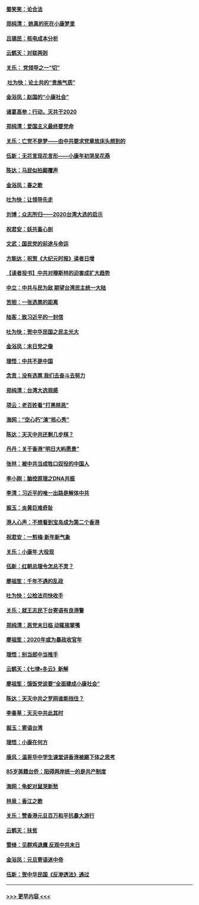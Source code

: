 #### [蜀笑笑：论合法](../pages/nsc993/n11808064.md?t=01210933) 
#### [郑纯清： 她真的死在小康梦里](../pages/nsc993/n11806623.md?t=01210933) 
#### [吕锡民：核电成本分析](../pages/nsc993/n11806284.md?t=01210933) 
#### [云鹤天：对联两则](../pages/nsc993/n11805957.md?t=01210933) 
#### [关乐： 党领导之一“切”](../pages/nsc993/n11804505.md?t=01210933) 
#### [ 吐为快：论土共的“贵族气质”](../pages/nsc993/n11804490.md?t=01210933) 
#### [金浴凤：赵国的“小康社会”](../pages/nsc993/n11804452.md?t=01210933) 
#### [诸葛高参：行动，灭共于2020](../pages/nsc993/n11804120.md?t=01210933) 
#### [郑纯清：爱国主义最终要党命](../pages/nsc993/n11802197.md?t=01210933) 
#### [关乐：亡党不是梦——由中共要求党章放床头想到的](../pages/nsc993/n11802156.md?t=01210933) 
#### [伍新：无花言现花言形——小康年初哭吴花燕](../pages/nsc993/n11800044.md?t=01210933) 
#### [陈达：马屁似拍颠覆声](../pages/nsc993/n11800010.md?t=01210933) 
#### [金浴凤：春之歌](../pages/nsc993/n11797687.md?t=01210933) 
#### [吐为快：让领导先走](../pages/nsc993/n11797512.md?t=01210933) 
#### [刘博：众志所归——2020台湾大选的启示](../pages/nsc993/n11796878.md?t=01210933) 
#### [祝君安：妖共畜心剖](../pages/nsc993/n11794273.md?t=01210933) 
#### [文武：国民党的前途与命运](../pages/nsc993/n11794198.md?t=01210933) 
#### [方能达：祝贺《大纪元时报》读者日增](../pages/nsc993/n11793807.md?t=01210933) 
#### [【读者投书】中共对穆斯林的迫害成扩大趋势](../pages/nsc993/n11791371.md?t=01210933) 
#### [中立：中共与民为敌 期望台湾民主统一大陆](../pages/nsc993/n11790392.md?t=01210933) 
#### [苦胆：一张选票的距离](../pages/nsc993/n11788914.md?t=01210933) 
#### [陆客：致习近平的一封信](../pages/nsc993/n11788867.md?t=01210933) 
#### [吐为快：贺中华民国之民主光大](../pages/nsc993/n11788618.md?t=01210933) 
#### [金浴凤：末日党之像](../pages/nsc993/n11787475.md?t=01210933) 
#### [理悟：中共不是中国](../pages/nsc993/n11787463.md?t=01210933) 
#### [念贲：没有选票  我们去奋斗去努力](../pages/nsc993/n11787398.md?t=01210933) 
#### [郑纯清：台湾大选观感](../pages/nsc993/n11786210.md?t=01210933) 
#### [项云：老百姓看“打黑除恶”](../pages/nsc993/n11785398.md?t=01210933) 
#### [海网：“空心朽”演“核心秀”](../pages/nsc993/n11783874.md?t=01210933) 
#### [陈达：天灭中共还剩几步棋？](../pages/nsc993/n11783719.md?t=01210933) 
#### [丹丹：关于香港“明日大屿愿景”](../pages/nsc993/n11783273.md?t=01210933) 
#### [张林：被中共当成牲口奴役的中国人](../pages/nsc993/n11782397.md?t=01210933) 
#### [李小刚：脑控原理之DNA共振](../pages/nsc993/n11780962.md?t=01210933) 
#### [李清：习近平的唯一出路是解体中共](../pages/nsc993/n11780866.md?t=01210933) 
#### [振玉：炎黄巨难奇耻](../pages/nsc993/n11779632.md?t=01210933) 
#### [港人心声：不想看到宝岛成为第二个香港](../pages/nsc993/n11778817.md?t=01210933) 
#### [祝君安：一剪梅‧新年新气象](../pages/nsc993/n11776340.md?t=01210933) 
#### [关乐：小康年 大役现](../pages/nsc993/n11774213.md?t=01210933) 
#### [伍新：红朝总理令怎总不灵？](../pages/nsc993/n11770813.md?t=01210933) 
#### [廖祖笙：千年不遇的乱政](../pages/nsc993/n11770373.md?t=01210933) 
#### [吐为快：公检法司快收手](../pages/nsc993/n11770359.md?t=01210933) 
#### [关乐：就王志民下台寄语有良港警](../pages/nsc993/n11769903.md?t=01210933) 
#### [郑纯清：恶党末日临 动辄挨掌嘴](../pages/nsc993/n11769356.md?t=01210933) 
#### [廖祖笙：2020年或为暴政收官年](../pages/nsc993/n11768216.md?t=01210933) 
#### [理悟：别当郎中当推手](../pages/nsc993/n11768243.md?t=01210933) 
#### [云鹤天：《七律▪冬云》新解](../pages/nsc993/n11768204.md?t=01210933) 
#### [廖祖笙：饿饭党说要“全面建成小康社会”](../pages/nsc993/n11767482.md?t=01210933) 
#### [陈达：天灭中共之罗网谁能挡住？](../pages/nsc993/n11767465.md?t=01210933) 
#### [李春草：天灭中共此其时](../pages/nsc993/n11767452.md?t=01210933) 
#### [振玉：寄语台湾](../pages/nsc993/n11767432.md?t=01210933) 
#### [理悟：小康在何方](../pages/nsc993/n11767394.md?t=01210933) 
#### [唐风：温哥华中学生课堂讲香港被踢下体之思考](../pages/nsc993/n11766848.md?t=01210933) 
#### [85岁美籍台侨：阻碍两岸统一的是共产制度](../pages/nsc993/n11765043.md?t=01210933) 
#### [海网：龟蛇对鼠哭新愁](../pages/nsc993/n11764895.md?t=01210933) 
#### [林泉：香江之歌](../pages/nsc993/n11764415.md?t=01210933) 
#### [关乐：赞香港元旦百万和平抗暴大游行](../pages/nsc993/n11764382.md?t=01210933) 
#### [云鹤天：扶贫](../pages/nsc993/n11764245.md?t=01210933) 
#### [雪绮：见群鸡退鹰  反观中共末日](../pages/nsc993/n11762112.md?t=01210933) 
#### [金浴凤：元旦寄语迷中帝](../pages/nsc993/n11761788.md?t=01210933) 
#### [伍新：贺中华民国《反渗透法》通过](../pages/nsc993/n11761994.md?t=01210933) 

----
#### [ >>> 更早内容 <<< ](../indexes/nsc993-earlier.md)
